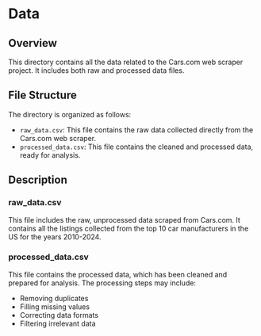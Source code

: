 # Data

## Overview
This directory contains all the data related to the Cars.com web scraper project. It includes both raw and processed data files.

## File Structure
The directory is organized as follows:

- `raw_data.csv`: This file contains the raw data collected directly from the Cars.com web scraper.
- `processed_data.csv`: This file contains the cleaned and processed data, ready for analysis.

## Description

### raw_data.csv
This file includes the raw, unprocessed data scraped from Cars.com. It contains all the listings collected from the top 10 car manufacturers in the US for the years 2010-2024.

### processed_data.csv
This file contains the processed data, which has been cleaned and prepared for analysis. The processing steps may include:
- Removing duplicates
- Filling missing values
- Correcting data formats
- Filtering irrelevant data

